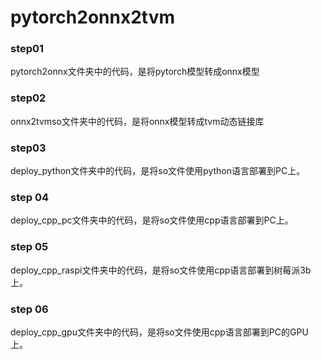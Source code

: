 # pytorch2onnx2tvm

### step01

pytorch2onnx文件夹中的代码，是将pytorch模型转成onnx模型


### step02

onnx2tvmso文件夹中的代码，是将onnx模型转成tvm动态链接库


### step03 
deploy_python文件夹中的代码，是将so文件使用python语言部署到PC上。


### step 04
deploy_cpp_pc文件夹中的代码，是将so文件使用cpp语言部署到PC上。

### step 05 
deploy_cpp_raspi文件夹中的代码，是将so文件使用cpp语言部署到树莓派3b上。

### step 06
deploy_cpp_gpu文件夹中的代码，是将so文件使用cpp语言部署到PC的GPU上。